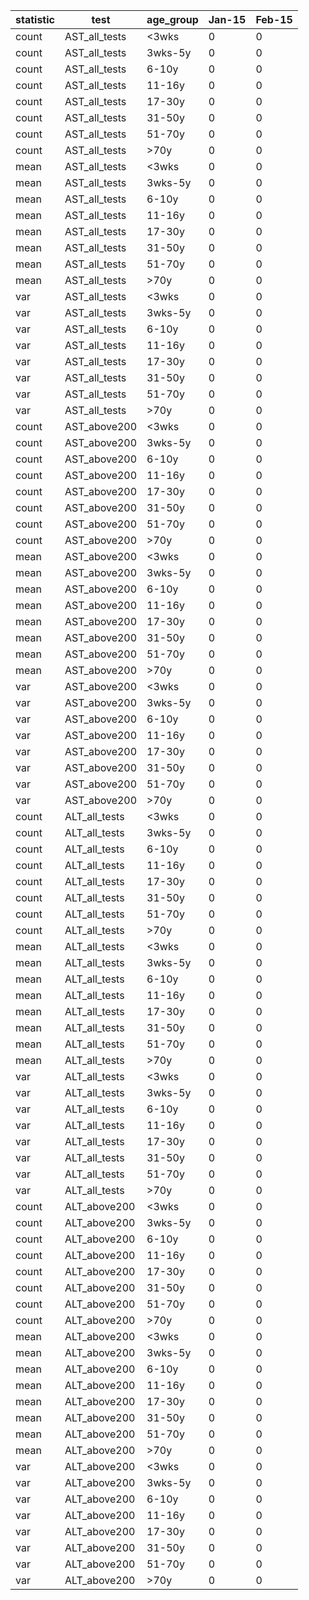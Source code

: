 |statistic|test|age_group|Jan-15|Feb-15
|-----------|---------------|-----------|--------|--------
|count|AST_all_tests|\<3wks|0|0
|count|AST_all_tests|3wks-5y|0|0
|count|AST_all_tests|6-10y|0|0
|count|AST_all_tests|11-16y|0|0
|count|AST_all_tests|17-30y|0|0
|count|AST_all_tests|31-50y|0|0
|count|AST_all_tests|51-70y|0|0
|count|AST_all_tests|\>70y|0|0
|mean|AST_all_tests|\<3wks|0|0
|mean|AST_all_tests|3wks-5y|0|0
|mean|AST_all_tests|6-10y|0|0
|mean|AST_all_tests|11-16y|0|0
|mean|AST_all_tests|17-30y|0|0
|mean|AST_all_tests|31-50y|0|0
|mean|AST_all_tests|51-70y|0|0
|mean|AST_all_tests|\>70y|0|0
|var|AST_all_tests|\<3wks|0|0
|var|AST_all_tests|3wks-5y|0|0
|var|AST_all_tests|6-10y|0|0
|var|AST_all_tests|11-16y|0|0
|var|AST_all_tests|17-30y|0|0
|var|AST_all_tests|31-50y|0|0
|var|AST_all_tests|51-70y|0|0
|var|AST_all_tests|\>70y|0|0
|count|AST_above200|\<3wks|0|0
|count|AST_above200|3wks-5y|0|0
|count|AST_above200|6-10y|0|0
|count|AST_above200|11-16y|0|0
|count|AST_above200|17-30y|0|0
|count|AST_above200|31-50y|0|0
|count|AST_above200|51-70y|0|0
|count|AST_above200|\>70y|0|0
|mean|AST_above200|\<3wks|0|0
|mean|AST_above200|3wks-5y|0|0
|mean|AST_above200|6-10y|0|0
|mean|AST_above200|11-16y|0|0
|mean|AST_above200|17-30y|0|0
|mean|AST_above200|31-50y|0|0
|mean|AST_above200|51-70y|0|0
|mean|AST_above200|\>70y|0|0
|var|AST_above200|\<3wks|0|0
|var|AST_above200|3wks-5y|0|0
|var|AST_above200|6-10y|0|0
|var|AST_above200|11-16y|0|0
|var|AST_above200|17-30y|0|0
|var|AST_above200|31-50y|0|0
|var|AST_above200|51-70y|0|0
|var|AST_above200|\>70y|0|0
|count|ALT_all_tests|\<3wks|0|0
|count|ALT_all_tests|3wks-5y|0|0
|count|ALT_all_tests|6-10y|0|0
|count|ALT_all_tests|11-16y|0|0
|count|ALT_all_tests|17-30y|0|0
|count|ALT_all_tests|31-50y|0|0
|count|ALT_all_tests|51-70y|0|0
|count|ALT_all_tests|\>70y|0|0
|mean|ALT_all_tests|\<3wks|0|0
|mean|ALT_all_tests|3wks-5y|0|0
|mean|ALT_all_tests|6-10y|0|0
|mean|ALT_all_tests|11-16y|0|0
|mean|ALT_all_tests|17-30y|0|0
|mean|ALT_all_tests|31-50y|0|0
|mean|ALT_all_tests|51-70y|0|0
|mean|ALT_all_tests|\>70y|0|0
|var|ALT_all_tests|\<3wks|0|0
|var|ALT_all_tests|3wks-5y|0|0
|var|ALT_all_tests|6-10y|0|0
|var|ALT_all_tests|11-16y|0|0
|var|ALT_all_tests|17-30y|0|0
|var|ALT_all_tests|31-50y|0|0
|var|ALT_all_tests|51-70y|0|0
|var|ALT_all_tests|\>70y|0|0
|count|ALT_above200|\<3wks|0|0
|count|ALT_above200|3wks-5y|0|0
|count|ALT_above200|6-10y|0|0
|count|ALT_above200|11-16y|0|0
|count|ALT_above200|17-30y|0|0
|count|ALT_above200|31-50y|0|0
|count|ALT_above200|51-70y|0|0
|count|ALT_above200|\>70y|0|0
|mean|ALT_above200|\<3wks|0|0
|mean|ALT_above200|3wks-5y|0|0
|mean|ALT_above200|6-10y|0|0
|mean|ALT_above200|11-16y|0|0
|mean|ALT_above200|17-30y|0|0
|mean|ALT_above200|31-50y|0|0
|mean|ALT_above200|51-70y|0|0
|mean|ALT_above200|\>70y|0|0
|var|ALT_above200|\<3wks|0|0
|var|ALT_above200|3wks-5y|0|0
|var|ALT_above200|6-10y|0|0
|var|ALT_above200|11-16y|0|0
|var|ALT_above200|17-30y|0|0
|var|ALT_above200|31-50y|0|0
|var|ALT_above200|51-70y|0|0
|var|ALT_above200|\>70y|0|0
